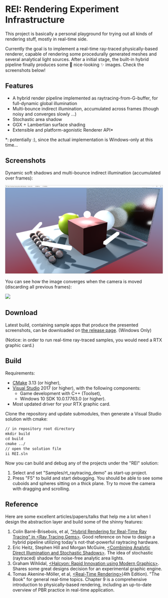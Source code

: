 # REI: Rendering Experiment Infrastructure

This project is basically a personal playground for trying out all kinds of rendering stuff, mostly in real-time side.

Currently the goal is to implement a real-time ray-traced physically-based renderer, capable of rendering some procedurally generated meshes and several analytical light sources. After a initial stage, the built-in hybrid pipeline finally produces some :rocket: nice-looking :sparkles: images. Check the screenshots below!

## Features

- A hybrid render pipeline implemented as raytracing-from-G-buffer, for full-dynamic global illumination
- Multi-bounce indirect illumination, accumulated across frames (though noisy and converges slowly ...)
- Stochastic area shadow
- GGX + Lambertian surface shading
- Extensible and platform-agonistic Renderer API*

*: potentially :), since the actual implementation is Windows-only at this time...

## Screenshots

Dynamic soft shadows and multi-bounce indirect illumination (accumulated over frames): 

![](/docs/img/screenshots/raytraced_demo.png)

You can see how the image converges when the camera is moved (discarding all previous frames): 

![](/docs/img/screenshots/raytraced_demo.gif)

## Download

Latest build, containing sample apps that produce the presented screenshots, can be downloaded on [the release page](https://github.com/lhiuming/REI/releases). (Windows Only)

(Notice: in order to run real-time ray-traced samples, you would need a RTX graphic card.)

## Build

Requirements: 

- [CMake](https://cmake.org/) 3.13 (or higher),
- [Visual Studio](https://visualstudio.microsoft.com/) 2017 (or higher), with the following components:
	- Game development with C++ (Toolset),
	- Windows 10 SDK 10.0.17763.0 (or higher).
- Most updated driver for your RTX graphic card.

Clone the repository and update submodules, then generate a Visual Studio solution with cmake: 

	// in repository root directory 
	mkdir build
	cd build
	cmake ../
	// open the solution file
	ii REI.sln

Now you can build and debug any of the projects under the "REI" solution:

1. Select and set "Samples/rt_raytracing_demo" as start-up project.
2. Press "F5" to build and start debugging. You should be able to see some cuboids and spheres sitting on a thick plane. Try to move the camera with dragging and scrolling.

## Reference 

Here are some excellent articles/papers/talks that help me a lot when I design the abstraction layer and build some of the shinny features: 

1. Colin Barré-Brisebois, et al, ["Hybrid Rendering for Real-Time Ray Tracing" in \<Ray Tracing Gems\>](http://www.realtimerendering.com/raytracinggems/). Good reference on how to design a hybrid pipeline utilizing today's not-that-powerful raytracing hardware. 
2. Eric Heitz, Stephen Hill and Morgan McGuire, [\<Combining Analytic Direct Illumination and Stochastic Shadows\>](https://eheitzresearch.wordpress.com/705-2/). The idea of stochastic (raytraced) shadow for noise-free analytic area lights.
3. Graham Wihlidal, [\<Halcyon: Rapid Innovation using Modern Graphics\>](https://www.khronos.org/assets/uploads/developers/library/2019-reboot-develop-blue/SEED-EA_Rapid-Innovation-Using-Modern-Graphics_Apr19.pdf). Shares some great designs decision for an experimental graphic engine. 
4. Tomas Akenine-Möller, et al, [\<Real-Time Rendering\>](http://www.realtimerendering.com/)(4th Edition). "The Book" for general real-time topics. Chapter 9 is a comprehensive introduction to physically-based rendering, including an up-to-date overview of PBR practice in real-time application. 
